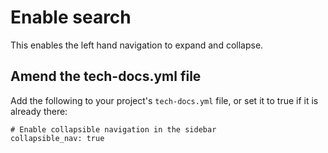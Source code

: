 # Enable search

This enables the left hand navigation to expand and collapse.

## Amend the tech-docs.yml file

Add the following to your project's `tech-docs.yml` file, or set it to true if it is already there:

```
# Enable collapsible navigation in the sidebar
collapsible_nav: true
```
